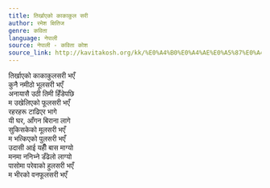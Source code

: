 ```yaml
---
title: तिर्खाएको काकाकुल सरी
author: रमेश क्षितिज
genre: कविता
language: नेपाली
source: नेपाली - कविता कोश
source_link: http://kavitakosh.org/kk/%E0%A4%B0%E0%A4%AE%E0%A5%87%E0%A4%B6_%E0%A4%95%E0%A5%8D%E0%A4%B7%E0%A4%BF%E0%A4%A4%E0%A4%BF%E0%A4%9C
---
```


तिर्खाएको काकाकुलसरी भएँ  
कुनै नमीठो भूलसरी भएँ  
अनायासै उठी तिमी हिँडेपछि  
म उखेलिएको फूलसरी भएँ  
रहरहरू टाढिएर भागे  
यी घर, आँगन बिराना लागे  
सुकिसकेको मूलसरी भएँ  
म भत्किएको पुलसरी भएँ  
उदासी आई यहीँ बास माग्यो  
मनमा ननिभ्ने डँढेलो लाग्यो  
पासोमा परेवाको हुलसरी भएँ  
म भीरको वनफूलसरी भएँ
